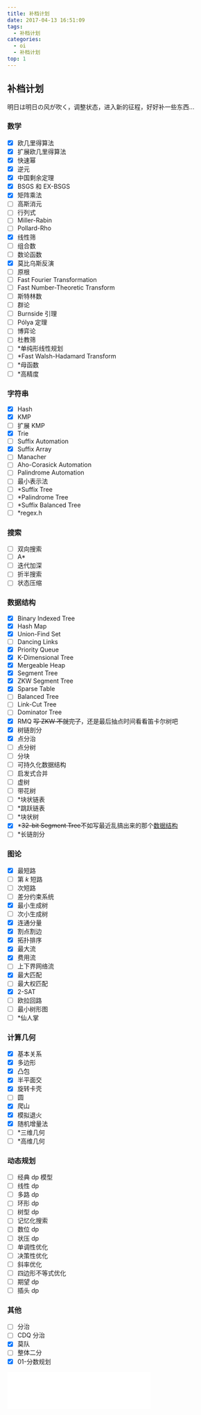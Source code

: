 ```yaml
---
title: 补档计划
date: 2017-04-13 16:51:09
tags:
  - 补档计划
categories:
  - oi
  - 补档计划
top: 1
---
```

## 补档计划
明日は明日の风が吹く，调整状态，进入新的征程，好好补一些东西...
<!-- more -->
### 数学
- [x] 欧几里得算法
- [x] 扩展欧几里得算法
- [x] 快速幂
- [x] 逆元
- [x] 中国剩余定理
- [x] BSGS 和 EX-BSGS
- [x] 矩阵乘法
- [ ] 高斯消元
- [ ] 行列式
- [ ] Miller-Rabin
- [ ] Pollard-Rho
- [x] 线性筛
- [ ] 组合数
- [ ] 数论函数
- [x] 莫比乌斯反演
- [ ] 原根
- [ ] Fast Fourier Transformation
- [ ] Fast Number-Theoretic Transform
- [ ] 斯特林数
- [ ] 群论
- [ ] Burnside 引理
- [ ] Pólya 定理
- [ ] 博弈论
- [ ] 杜教筛
- [ ] \*单纯形线性规划
- [ ] \*Fast Walsh-Hadamard Transform
- [ ] \*母函数
- [ ] \*高精度

### 字符串
- [x] Hash
- [x] KMP
- [ ] 扩展 KMP
- [x] Trie
- [ ] Suffix Automation
- [x] Suffix Array
- [ ] Manacher
- [ ] Aho-Corasick Automation
- [ ] Palindrome Automation
- [ ] 最小表示法
- [ ] \*Suffix Tree
- [ ] \*Palindrome Tree
- [ ] \*Suffix Balanced Tree
- [ ] \*regex.h

### 搜索
- [ ] 双向搜索
- [ ] A\*
- [ ] 迭代加深
- [ ] 折半搜索
- [ ] 状态压缩

### 数据结构
- [x] Binary Indexed Tree
- [x] Hash Map
- [x] Union-Find Set
- [ ] Dancing Links
- [x] Priority Queue
- [x] K-Dimensional Tree
- [x] Mergeable Heap
- [x] Segment Tree
- [x] ZKW Segment Tree
- [x] Sparse Table
- [ ] Balanced Tree
- [ ] Link-Cut Tree
- [ ] Dominator Tree
- [x] RMQ ~~写 ZKW 不就完了~~，还是最后抽点时间看看笛卡尔树吧
- [x] 树链剖分
- [x] 点分治
- [ ] 点分树
- [ ] 分块
- [ ] 可持久化数据结构
- [ ] 启发式合并
- [ ] 虚树
- [ ] 带花树
- [ ] \*块状链表
- [ ] \*跳跃链表
- [ ] \*块状树
- [x] \*~~32-bit Segment Tree~~不如写最近乱搞出来的那个[数据结构](https://blog.xehoth.cc/2017/04/17/%E3%80%8C%E4%B9%B1%E6%90%9E%E3%80%8D%E4%B8%80%E7%A7%8D%E6%94%AF%E6%8C%81%E9%AB%98%E6%95%88%E5%AE%8C%E6%88%90-VEB-%E6%A0%91%E6%93%8D%E4%BD%9C%E7%9A%84%E6%95%B0%E6%8D%AE%E7%BB%93%E6%9E%84/)
- [ ] \*长链剖分

### 图论
- [x] 最短路
- [ ] 第 $k$ 短路
- [ ] 次短路
- [ ] 差分约束系统
- [x] 最小生成树
- [ ] 次小生成树
- [x] 连通分量
- [x] 割点割边
- [x] 拓扑排序
- [x] 最大流
- [x] 费用流
- [ ] 上下界网络流
- [x] 最大匹配
- [ ] 最大权匹配
- [x] 2-SAT
- [ ] 欧拉回路
- [ ] 最小树形图
- [ ] \*仙人掌

### 计算几何
- [x] 基本关系
- [x] 多边形
- [x] 凸包
- [x] 半平面交
- [x] 旋转卡壳
- [ ] 圆
- [x] 爬山
- [x] 模拟退火
- [x] 随机增量法
- [ ] \*三维几何
- [ ] \*高维几何

### 动态规划
- [ ] 经典 dp 模型
- [ ] 线性 dp
- [ ] 多路 dp
- [ ] 环形 dp
- [ ] 树型 dp
- [ ] 记忆化搜索
- [ ] 数位 dp
- [ ] 状压 dp
- [ ] 单调性优化
- [ ] 决策性优化
- [ ] 斜率优化
- [ ] 四边形不等式优化
- [ ] 期望 dp
- [ ] 插头 dp

### 其他
- [ ] 分治
- [ ] CDQ 分治
- [x] 莫队
- [ ] 整体二分
- [x] 01-分数规划

<iframe frameborder="no" border="0" marginwidth="0" marginheight="0" width=330 height=86 src="//music.163.com/outchain/player?type=2&id=691506&auto=1&height=66"></iframe>